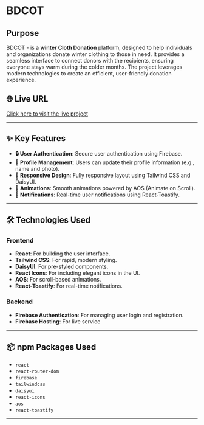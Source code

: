 # BDCOT

## Purpose
 BDCOT - is a **winter Cloth Donation** platform, designed to help individuals and organizations donate winter clothing to those in need. It provides a seamless interface to connect donors with the recipients, ensuring everyone stays warm during the colder months. The project leverages modern technologies to create an efficient, user-friendly donation experience.

## 🌐 Live URL
[Click here to visit the live project](https://your-live-url-here.com)

---

## ✨ Key Features
- **🔒 User Authentication**: Secure user authentication using Firebase.
- **👤 Profile Management**: Users can update their profile information (e.g., name and photo).
- **📱 Responsive Design**: Fully responsive layout using Tailwind CSS and DaisyUI.
- **🎨 Animations**: Smooth animations powered by AOS (Animate on Scroll).
- **🔔 Notifications**: Real-time user notifications using React-Toastify.

---

## 🛠️ Technologies Used

### Frontend
- **React**: For building the user interface.
- **Tailwind CSS**: For rapid, modern styling.
- **DaisyUI**: For pre-styled components.
- **React Icons**: For including elegant icons in the UI.
- **AOS**: For scroll-based animations.
- **React-Toastify**: For real-time notifications.

### Backend
- **Firebase Authentication**: For managing user login and registration.
- **Firebase Hosting**: For live service

---

## 📦 npm Packages Used
- `react`
- `react-router-dom`
- `firebase`
- `tailwindcss`
- `daisyui`
- `react-icons`
- `aos`
- `react-toastify`

---

